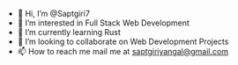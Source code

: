 - 👋 Hi, I’m @Saptgiri7
- 👀 I’m interested in Full Stack Web Development
- 🌱 I’m currently learning Rust
- 💞️ I’m looking to collaborate on Web Development Projects 
- 📫 How to reach me mail me at saptgiriyangal@gmail.com

<!---
Saptgiri7/Saptgiri7 is a ✨ special ✨ repository because its `README.md` (this file) appears on your GitHub profile.
You can click the Preview link to take a look at your changes.
--->

